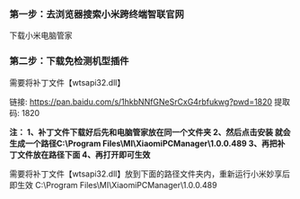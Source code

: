 ### 第一步：去浏览器搜索小米跨终端智联官网

下载小米电脑管家

### 第二步：下载免检测机型插件

需要将补丁文件【wtsapi32.dll】

链接: https://pan.baidu.com/s/1hkbNNfGNeSrCxG4rbfukwg?pwd=1820 提取码: 1820

**注：
1、补丁文件下载好后先和电脑管家放在同一个文件夹
2、然后点击安装 就会生成一个路径C:\Program Files\MI\XiaomiPCManager\1.0.0.489
3、再把补丁文件放在路径下面
4、再打开即可生效**

需要将补丁文件【wtsapi32.dll】放到下面的路径文件夹内，重新运行小米妙享后即生效
C:\Program Files\MI\XiaomiPCManager\1.0.0.489
